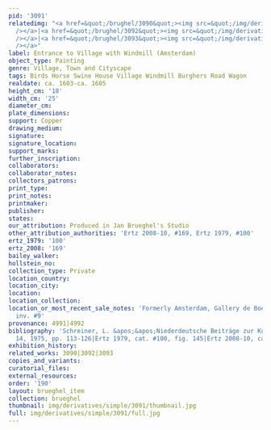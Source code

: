 ```yaml
---
pid: '3091'
relatedimg: "<a href=&quot;/brughel/3090&quot;><img src=&quot;/img/derivatives/simple/3090/thumbnail.jpg&quot;
  /></a>|<a href=&quot;/brughel/3092&quot;><img src=&quot;/img/derivatives/simple/3092/thumbnail.jpg&quot;
  /></a>|<a href=&quot;/brughel/3093&quot;><img src=&quot;/img/derivatives/simple/3093/thumbnail.jpg&quot;
  /></a>"
label: Entrance to Village with Windmill (Amsterdam)
object_type: Painting
genre: Village, Town and Cityscape
tags: Birds Horse Swine House Village Windmill Burghers Road Wagon
realdate: ca. 1603-ca. 1605
height_cm: '18'
width_cm: '25'
diameter_cm: 
plate_dimensions: 
support: Copper
drawing_medium: 
signature: 
signature_location: 
support_marks: 
further_inscription: 
collaborators: 
collaborator_notes: 
collectors_patrons: 
print_type: 
print_notes: 
printmaker: 
publisher: 
states: 
our_attribution: Produced in Jan Brueghel's Studio
other_attribution_authorities: 'Ertz 2008-10, #169, Ertz 1979, #100'
ertz_1979: '100'
ertz_2008: '169'
bailey_walker: 
hollstein_no: 
collection_type: Private
location_country: 
location_city: 
location: 
location_collection: 
location_or_most_recent_sale_notes: 'Formerly Amsterdam, Gallery de Boer, May 1963,
  inv. #9'
provenance: 4991|4992
bibliography: 'Schreiner, L. &apos;&apos;Niederdeutsche Beiträge zur Kunstgeschichte&apos;&apos;,
  14, 1975, pp. 113-126|Ertz 1979, cat. #100, fig. 145|Ertz 2008-10, cat. #169'
exhibition_history: 
related_works: 3090|3092|3093
copies_and_variants: 
curatorial_files: 
external_resources: 
order: '190'
layout: brueghel_item
collection: brueghel
thumbnail: img/derivatives/simple/3091/thumbnail.jpg
full: img/derivatives/simple/3091/full.jpg
---
```

